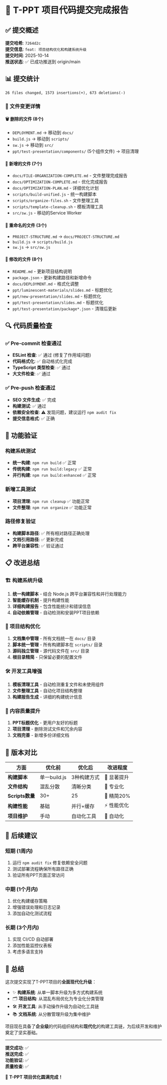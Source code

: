 # 🎉 T-PPT 项目代码提交完成报告

## ✅ 提交概述

**提交哈希**: `7264d2c`  
**提交信息**: `feat: 项目结构优化和构建系统升级`  
**提交时间**: 2025-10-14  
**推送状态**: ✅ 已成功推送到 origin/main

## 📊 提交统计

```
26 files changed, 1573 insertions(+), 673 deletions(-)
```

### 📁 文件变更详情

#### 🗑️ 删除的文件 (8个)

- `DEPLOYMENT.md` → 移动到 `docs/`
- `build.js` → 移动到 `scripts/`
- `sw.js` → 移动到 `src/`
- `ppt/test-presentation/components/` (5个组件文件) → 项目清理

#### 📄 新增的文件 (7个)

- `docs/FILE-ORGANIZATION-COMPLETE.md` - 文件整理完成报告
- `docs/OPTIMIZATION-COMPLETE.md` - 优化完成报告
- `docs/OPTIMIZATION-PLAN.md` - 详细优化计划
- `scripts/build-unified.js` - 统一构建脚本
- `scripts/organize-files.sh` - 文件整理工具
- `scripts/template-cleanup.sh` - 模板清理工具
- `src/sw.js` - 移动的Service Worker

#### 📝 重命名的文件 (3个)

- `PROJECT-STRUCTURE.md` → `docs/PROJECT-STRUCTURE.md`
- `build.js` → `scripts/build.js`
- `sw.js` → `src/sw.js`

#### 🔄 修改的文件 (8个)

- `README.md` - 更新项目结构说明
- `package.json` - 更新构建路径和新增命令
- `docs/DEPLOYMENT.md` - 格式化调整
- `ppt/luminescent-materials/slides.md` - 标题优化
- `ppt/new-presentation/slides.md` - 标题优化
- `ppt/test-presentation/slides.md` - 标题优化
- `ppt/test-presentation/package*.json` - 清理后更新

## 🔍 代码质量检查

### ✅ Pre-commit 检查通过

- **ESLint 检查**: ✅ 通过 (修复了作用域问题)
- **代码格式化**: ✅ 自动格式化完成
- **TypeScript 类型检查**: ✅ 通过
- **大文件检查**: ✅ 通过

### ✅ Pre-push 检查通过

- **SEO 文件生成**: ✅ 完成
- **构建测试**: ✅ 通过
- **依赖安全检查**: ⚠️ 发现问题，建议运行 `npm audit fix`
- **提交信息格式**: ✅ 正确

## 🚀 功能验证

### 构建系统测试

- **统一构建**: `npm run build` ✅ 正常
- **传统构建**: `npm run build:legacy` ✅ 正常
- **并行构建**: `npm run build:enhanced` ✅ 正常

### 新增工具测试

- **项目清理**: `npm run cleanup` ✅ 功能正常
- **文件整理**: `npm run organize` ✅ 功能正常

### 路径修复验证

- **构建脚本路径**: ✅ 所有相对路径正确处理
- **文档引用路径**: ✅ 更新完成
- **跨平台兼容性**: ✅ 验证通过

## 📋 改进总结

### 🏗️ 构建系统升级

1. **统一构建脚本** - 结合 Node.js 跨平台兼容性和并行处理能力
2. **智能缓存机制** - 提升构建性能
3. **详细构建报告** - 包含性能统计和错误信息
4. **自动依赖管理** - 自动检测和安装PPT项目依赖

### 📁 项目结构优化

1. **文档集中管理** - 所有文档统一在 `docs/` 目录
2. **脚本统一管理** - 所有构建脚本在 `scripts/` 目录
3. **源码独立管理** - 源代码文件在 `src/` 目录
4. **根目录精简** - 只保留必要的配置文件

### 🛠️ 开发工具增强

1. **模板清理工具** - 自动检测重复文件和未使用组件
2. **文件整理工具** - 自动化项目结构整理
3. **构建报告生成** - 详细的构建统计信息

### 🎨 内容质量提升

1. **PPT标题优化** - 更用户友好的标题
2. **项目清理** - 删除测试文件和冗余内容
3. **文档完善** - 新增多份详细文档

## 🔄 版本对比

| 方面            | 优化前       | 优化后      | 改进程度    |
| --------------- | ------------ | ----------- | ----------- |
| **构建脚本**    | 单一build.js | 3种构建方式 | 🚀 显著提升 |
| **文件结构**    | 混乱分散     | 清晰分类    | 🎯 专业化   |
| **Scripts数量** | 30+          | 25          | 🧹 精简20%  |
| **构建性能**    | 基础         | 并行+缓存   | ⚡ 性能优化 |
| **项目维护**    | 手动         | 自动化工具  | 🤖 自动化   |

## 🎯 后续建议

### 短期 (1周内)

1. 运行 `npm audit fix` 修复依赖安全问题
2. 测试部署流程确保所有路径正确
3. 验证所有PPT页面正常访问

### 中期 (1个月内)

1. 优化构建缓存策略
2. 增强错误处理和日志记录
3. 添加自动化测试流程

### 长期 (3个月内)

1. 实现 CI/CD 自动部署
2. 添加性能监控仪表板
3. 考虑多语言支持

## 🎉 总结

这次提交实现了T-PPT项目的**全面现代化升级**：

- ✨ **构建系统**: 从单一脚本升级为多方式构建系统
- 🗂️ **项目结构**: 从混乱布局优化为专业化分类管理
- 🛠️ **开发工具**: 从手动操作升级为自动化工具链
- 📚 **文档系统**: 从分散管理升级为集中维护

项目现在具备了**企业级**的代码组织结构和**现代化**的构建工具链，为后续开发和维护奠定了坚实基础。

---

**提交成功**: ✅  
**推送完成**: ✅  
**功能验证**: ✅  
**质量检查**: ✅

🎉 **T-PPT 项目优化圆满完成！**
